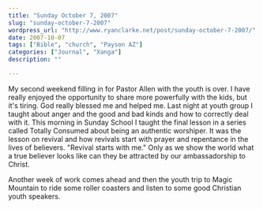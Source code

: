 ```yaml
---
title: "Sunday October 7, 2007"
slug: "sunday-october-7-2007"
wordpress_url: "http://www.ryanclarke.net/post/sunday-october-7-2007/"
date: 2007-10-07
tags: ["Bible", "church", "Payson AZ"]
categories: ["Journal", "Xanga"]
description: ""

---
```


My second weekend filling in for Pastor Allen with the youth is over. I have really enjoyed the opportunity to share more powerfully with the kids, but it's tiring. God really blessed me and helped me. Last night at youth group I taught about anger and the good and bad kinds and how to correctly deal with it. This morning in Sunday School I taught the final lesson in a series called Totally Consumed about being an authentic worshiper. It was the lesson on revival and how revivals start with prayer and repentance in the lives of believers. "Revival starts with me." Only as we show the world what a true believer looks like can they be attracted by our ambassadorship to Christ.

Another week of work comes ahead and then the youth trip to Magic Mountain to ride some roller coasters and listen to some good Christian youth speakers.

